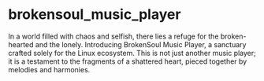 # brokensoul_music_player
In a world filled with chaos and selfish, there lies a refuge for the broken-hearted and the lonely. Introducing BrokenSoul Music Player, a sanctuary crafted solely for the Linux ecosystem. This is not just another music player; it is a testament to the fragments of a shattered heart, pieced together by melodies and harmonies.
